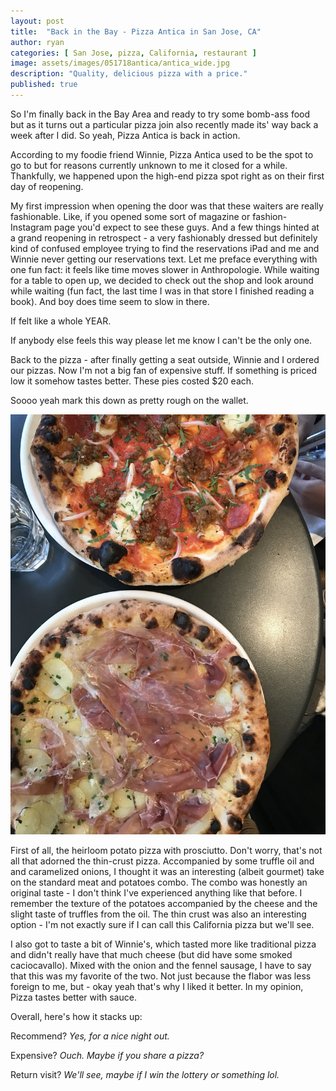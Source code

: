 ```yaml
---
layout: post
title:  "Back in the Bay - Pizza Antica in San Jose, CA"
author: ryan
categories: [ San Jose, pizza, California, restaurant ]
image: assets/images/051718antica/antica_wide.jpg
description: "Quality, delicious pizza with a price."
published: true
---
```


So I'm finally back in the Bay Area and ready to try some bomb-ass food but as it turns out a particular pizza join also recently made its' way back a week after I did. So yeah, Pizza Antica is back in action.

According to my foodie friend Winnie, Pizza Antica used to be the spot to go to but for reasons currently unknown to me it closed for a while. Thankfully, we happened upon the high-end pizza spot right as on their first day of reopening.

My first impression when opening the door was that these waiters are really fashionable. Like, if you opened some sort of magazine or fashion-Instagram page you'd expect to see these guys. And a few things hinted at a grand reopening in retrospect - a very fashionably dressed but definitely kind of confused employee trying to find the reservations iPad and me and Winnie never getting our reservations text. Let me preface everything with one fun fact: it feels like time moves slower in Anthropologie. While waiting for a table to open up, we decided to check out the shop and look around while waiting (fun fact, the last time I was in that store I finished reading a book). And boy does time seem to slow in there.

If felt like a whole YEAR.

If anybody else feels this way please let me know I can't be the only one.

Back to the pizza - after finally getting a seat outside, Winnie and I ordered our pizzas. Now I'm not a big fan of expensive stuff. If something is priced low it somehow tastes better. These pies costed $20 each.

Soooo yeah mark this down as pretty rough on the wallet.

![top down of pizza](/assets/images/051718antica/antica_top.jpg)

First of all, the heirloom potato pizza with prosciutto. Don't worry, that's not all that adorned the thin-crust pizza. Accompanied by some truffle oil and and caramelized onions, I thought it was an interesting (albeit gourmet) take on the standard meat and potatoes combo. The combo was honestly an original taste - I don't think I've experienced anything like that before. I remember the texture of the potatoes accompanied by the cheese and the slight taste of truffles from the oil. The thin crust was also an interesting option - I'm not exactly sure if I can call this California pizza but we'll see.

I also got to taste a bit of Winnie's, which tasted more like traditional pizza and didn't really have that much cheese (but did have some smoked caciocavallo). Mixed with the onion and the fennel sausage, I have to say that this was my favorite of the two. Not just because the flabor was less foreign to me, but - okay yeah that's why I liked it better. In my opinion, Pizza tastes better with sauce.

Overall, here's how it stacks up:

Recommend? *Yes, for a nice night out.*

Expensive? *Ouch. Maybe if you share a pizza?*

Return visit? *We'll see, maybe if I win the lottery or something lol.*


